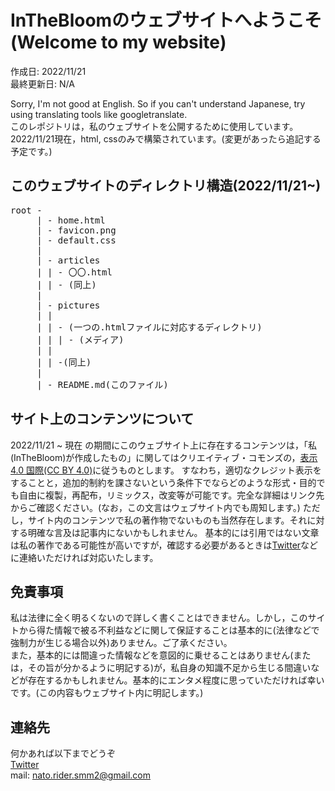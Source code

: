 # InTheBloomのウェブサイトへようこそ(Welcome to my website)

作成日: 2022/11/21  
最終更新日: N/A

Sorry, I'm not good at English. So if you can't understand Japanese, try using translating tools like googletranslate.  
このレポジトリは，私のウェブサイトを公開するために使用しています。  
2022/11/21現在，html, cssのみで構築されています。(変更があったら追記する予定です。)

## このウェブサイトのディレクトリ構造(2022/11/21~)

<pre>
root -
     | - home.html
     | - favicon.png
     | - default.css
     |
     | - articles
     | | - 〇〇.html
     | | - (同上)
     |
     | - pictures
     | |
     | | - (一つの.htmlファイルに対応するディレクトリ)
     | | | - (メディア)
     | |
     | | -(同上)
     |
     | - README.md(このファイル)
</pre>

## サイト上のコンテンツについて

2022/11/21 ~ 現在 の期間にこのウェブサイト上に存在するコンテンツは，「私(InTheBloom)が作成したもの」に関してはクリエイティブ・コモンズの，[表示 4.0 国際(CC BY 4.0)](https://creativecommons.org/licenses/by/4.0/deed.ja)に従うものとします。
すなわち，適切なクレジット表示をすることと，追加的制約を課さないという条件下でならどのような形式・目的でも自由に複製，再配布，リミックス，改変等が可能です。完全な詳細はリンク先からご確認ください。(なお，この文言はウェブサイト内でも周知します。)
ただし，サイト内のコンテンツで私の著作物でないものも当然存在します。それに対する明確な言及は記事内にないかもしれません。
基本的には引用ではない文章は私の著作である可能性が高いですが，確認する必要があるときは[Twitter](https://twitter.com/UU9782wsEdANDhp)などに連絡いただければ対応いたします。

## 免責事項

私は法律に全く明るくないので詳しく書くことはできません。しかし，このサイトから得た情報で被る不利益などに関して保証することは基本的に(法律などで強制力が生じる場合以外)ありません。ご了承ください。  
また，基本的には間違った情報などを意図的に乗せることはありません(または，その旨が分かるように明記する)が，私自身の知識不足から生じる間違いなどが存在するかもしれません。基本的にエンタメ程度に思っていただければ幸いです。(この内容もウェブサイト内に明記します。)

## 連絡先

何かあれば以下までどうぞ  
[Twitter](https://twitter.com/UU9782wsEdANDhp)  
mail: nato.rider.smm2@gmail.com
